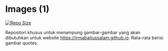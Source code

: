 # Images (1)
[![Repo Size](https://img.shields.io/github/repo-size/IRMABaitussalam/._images?label=size&color=green)](https://github.com/IRMABaitussalam/._images)

Repositori khusus untuk menampung gambar-gambar yang akan dibutuhkan untuk website <https://irmabaitussalam.github.io>. Rata-rata berisi gambar quotes.
